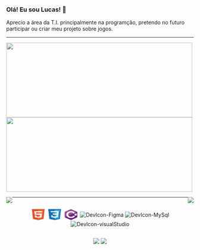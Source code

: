 ### Olá! Eu sou Lucas! 👋
Aprecio a área da T.I. principalmente na programção, pretendo no futuro participar ou criar meu projeto sobre jogos.

<hr>
<a href="https://github.com/LucasBS8/github-readme-stats">
  <img height=200 width=500 align="center" src="https://github-readme-stats.vercel.app/api?username=LucasBS8" />
</a>
<a href="https://github.com/LucasBS8/convoychat">
  <img height=200 width=500 align="center" src="https://github-readme-stats.vercel.app/api/top-langs?username=LucasBS8&layout=compact&langs_count=8&card_width=280" />
</a>

<p>
  <a href="http://SqdPxl.deviantart.com/"><img src="https://encurtador.com.br/pzBL8"align="left"></a>
  <a href="http://SqdPxl.deviantart.com/"><img src="https://encurtador.com.br/pzBL8"align="right"></a>
  <hr>
</p>

  <div style="display: inline_block", align = "center"><br>
  <img align="center" alt="Rafa-HTML" height="30" width="40" src="https://raw.githubusercontent.com/devicons/devicon/master/icons/html5/html5-original.svg">
  <img align="center" alt="Rafa-CSS" height="30" width="40" src="https://raw.githubusercontent.com/devicons/devicon/master/icons/css3/css3-original.svg">
  <img align="center" alt="Rafa-Csharp" height="30" width="40" src="https://raw.githubusercontent.com/devicons/devicon/master/icons/csharp/csharp-original.svg">
  <img align="center" alt="DevIcon-Figma" height="30" width="40" src="https://cdn.jsdelivr.net/gh/devicons/devicon/icons/figma/figma-original.svg">
  <img align="center" alt="DevIcon-MySql" height="30" width="40" src="https://cdn.jsdelivr.net/gh/devicons/devicon/icons/mysql/mysql-original.svg">     
  <img align="center" alt="DevIcon-visualStudio" height="30" width="40" src="https://cdn.jsdelivr.net/gh/devicons/devicon/icons/visualstudio/visualstudio-plain.svg">
  </div>
  
  ##
 
<div align = "center"> 
  <a href = "lucasbellucio1@gmail.com"><img src="https://img.shields.io/badge/-Gmail-%23333?style=for-the-badge&logo=gmail&logoColor=white" target="_blank"></a>
  <a href="https://www.linkedin.com/in/lucas-bell%C3%BAcio-sebasti%C3%A3o-0a0a26231/" target="_blank"><img src="https://img.shields.io/badge/-LinkedIn-%230077B5?style=for-the-badge&logo=linkedin&logoColor=white" target="_blank"></a> 
  
</div>
